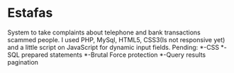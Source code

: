 # Estafas
System to take complaints about telephone and bank transactions scammed people.
I used PHP, MySql, HTML5, CSS3(Is not responsive yet) and a little script on JavaScript for dynamic input fields.
Pending:
*-CSS
*-SQL prepared statements
*-Brutal Force protection
*-Query results pagination
